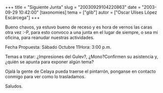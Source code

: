 +++
title = "Siguiente Junta"
slug = "20030929104220863"
date = "2003-09-29 10:42:00"
[taxonomies]
tema = ["glib"]
autor = ["Oscar Ulises López Escárcega"]
+++

Bueno chavos, ya estuvo bueno de receso y es hora de vernos las caras
otra vez :-P, para esto convoco a una junta en el lugar de siempre, o
sea mi oficina, para reanudar nuestras actividades.

Fecha Propuesta: Sábado Octubre 11Hora: 3:00 p.m.

Temas a tratar: ¿Impresiones del Gulev?, ¿Mono?Confirmen su asistencia
y, ¿quién se apunta para exponer algún tema?

Ojalá la gente de Celaya pueda traerse el pintarrón, ponganse en
contacto conmigo para ver como lo trasladamos.

Saludos.

